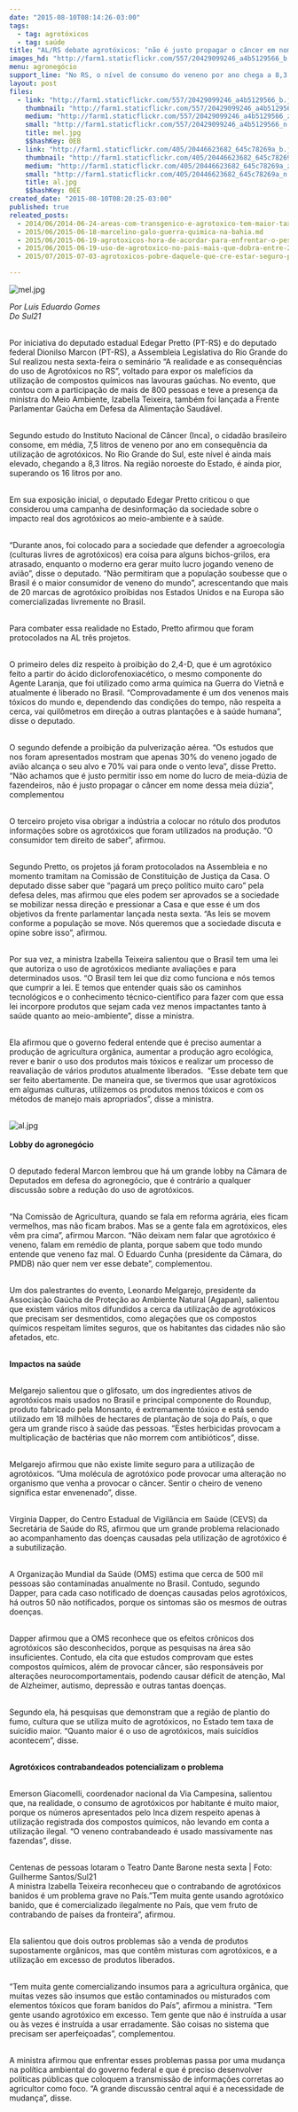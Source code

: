 ```yaml
---
date: "2015-08-10T08:14:26-03:00"
tags:
  - tag: agrotóxicos
  - tag: saúde
title: "AL/RS debate agrotóxicos: ‘não é justo propagar o câncer em nome do lucro de meia dúzia’"
images_hd: "http://farm1.staticflickr.com/557/20429099246_a4b5129566_b.jpg"
menu: agronegócio
support_line: "No RS, o nível de consumo do veneno por ano chega a 8,3 litros. Na região noroeste do Estado, é ainda pior, superando os 16 litros por ano."
layout: post
files:
  - link: "http://farm1.staticflickr.com/557/20429099246_a4b5129566_b.jpg"
    thumbnail: "http://farm1.staticflickr.com/557/20429099246_a4b5129566_t.jpg"
    medium: "http://farm1.staticflickr.com/557/20429099246_a4b5129566_z.jpg"
    small: "http://farm1.staticflickr.com/557/20429099246_a4b5129566_n.jpg"
    title: mel.jpg
    $$hashKey: 0EB
  - link: "http://farm1.staticflickr.com/405/20446623682_645c78269a_b.jpg"
    thumbnail: "http://farm1.staticflickr.com/405/20446623682_645c78269a_t.jpg"
    medium: "http://farm1.staticflickr.com/405/20446623682_645c78269a_z.jpg"
    small: "http://farm1.staticflickr.com/405/20446623682_645c78269a_n.jpg"
    title: al.jpg
    $$hashKey: 0EE
created_date: "2015-08-10T08:20:25-03:00"
published: true
releated_posts:
  - 2014/06/2014-06-24-areas-com-transgenico-e-agrotoxico-tem-maior-taxa-de-cancer-aponta-relatorio.md-e
  - 2015/06/2015-06-18-marcelino-galo-guerra-quimica-na-bahia.md
  - 2015/06/2015-06-19-agrotoxicos-hora-de-acordar-para-enfrentar-o-pesadelo.md
  - 2015/06/2015-06-19-uso-de-agrotoxico-no-pais-mais-que-dobra-entre-2000-e-2012.md
  - 2015/07/2015-07-03-agrotoxicos-pobre-daquele-que-cre-estar-seguro-pela-atuacao-governamental.md

---
```

<p><img alt="mel.jpg" src="http://farm1.staticflickr.com/557/20429099246_a4b5129566_b.jpg" /></p>

<p><em>Por Lu&iacute;s Eduardo Gomes<br />
Do Sul21</em></p>

<p><br />
Por iniciativa do deputado estadual Edegar Pretto (PT-RS) e do deputado federal Dionilso Marcon (PT-RS), a Assembleia Legislativa do Rio Grande do Sul realizou nesta sexta-feira o semin&aacute;rio &ldquo;A realidade e as consequ&ecirc;ncias do uso de Agrot&oacute;xicos no RS&rdquo;, voltado para expor os malef&iacute;cios da utiliza&ccedil;&atilde;o de compostos qu&iacute;micos nas lavouras ga&uacute;chas. No evento, que contou com a participa&ccedil;&atilde;o de mais de 800 pessoas e teve a presen&ccedil;a da ministra do Meio Ambiente, Izabella Teixeira, tamb&eacute;m foi lan&ccedil;ada a Frente Parlamentar Ga&uacute;cha em Defesa da Alimenta&ccedil;&atilde;o Saud&aacute;vel.</p>

<p><br />
Segundo estudo do Instituto Nacional de C&acirc;ncer (Inca), o cidad&atilde;o brasileiro consome, em m&eacute;dia, 7,5 litros de veneno por ano em consequ&ecirc;ncia da utiliza&ccedil;&atilde;o de agrot&oacute;xicos. No Rio Grande do Sul, este n&iacute;vel &eacute; ainda mais elevado, chegando a 8,3 litros. Na regi&atilde;o noroeste do Estado, &eacute; ainda pior, superando os 16 litros por ano.</p>

<p><br />
Em sua exposi&ccedil;&atilde;o inicial, o deputado Edegar Pretto criticou o que considerou uma campanha de desinforma&ccedil;&atilde;o da sociedade sobre o impacto real dos agrot&oacute;xicos ao meio-ambiente e &agrave; sa&uacute;de.</p>

<p><br />
&ldquo;Durante anos, foi colocado para a sociedade que defender a agroecologia (culturas livres de agrot&oacute;xicos) era coisa para alguns bichos-grilos, era atrasado, enquanto o moderno era gerar muito lucro jogando veneno de avi&atilde;o&rdquo;, disse o deputado. &ldquo;N&atilde;o permitiram que a popula&ccedil;&atilde;o soubesse que o Brasil &eacute; o maior consumidor de veneno do mundo&rdquo;, acrescentando que mais de 20 marcas de agrot&oacute;xico proibidas nos Estados Unidos e na Europa s&atilde;o comercializadas livremente no Brasil.</p>

<p><br />
Para combater essa realidade no Estado, Pretto afirmou que foram protocolados na AL tr&ecirc;s projetos.</p>

<p><br />
O primeiro deles diz respeito &agrave; proibi&ccedil;&atilde;o do 2,4-D, que &eacute; um agrot&oacute;xico feito a partir do &aacute;cido diclorofenoxiac&eacute;tico, o mesmo componente do Agente Laranja, que foi utilizado como arma qu&iacute;mica na Guerra do Vietn&atilde; e atualmente &eacute; liberado no Brasil. &ldquo;Comprovadamente &eacute; um dos venenos mais t&oacute;xicos do mundo e, dependendo das condi&ccedil;&otilde;es do tempo, n&atilde;o respeita a cerca, vai quil&ocirc;metros em dire&ccedil;&atilde;o a outras planta&ccedil;&otilde;es e &agrave; sa&uacute;de humana&rdquo;, disse o deputado.</p>

<p><br />
O segundo defende a proibi&ccedil;&atilde;o da pulveriza&ccedil;&atilde;o a&eacute;rea. &ldquo;Os estudos que nos foram apresentados mostram que apenas 30% do veneno jogado de avi&atilde;o alcan&ccedil;a o seu alvo e 70% vai para onde o vento leva&rdquo;, disse Pretto. &ldquo;N&atilde;o achamos que &eacute; justo permitir isso em nome do lucro de meia-d&uacute;zia de fazendeiros, n&atilde;o &eacute; justo propagar o c&acirc;ncer em nome dessa meia d&uacute;zia&rdquo;, complementou</p>

<p><br />
O terceiro projeto visa obrigar a ind&uacute;stria a colocar no r&oacute;tulo dos produtos informa&ccedil;&otilde;es sobre os agrot&oacute;xicos que foram utilizados na produ&ccedil;&atilde;o. &ldquo;O consumidor tem direito de saber&rdquo;, afirmou.</p>

<p><br />
Segundo Pretto, os projetos j&aacute; foram protocolados na Assembleia e no momento tramitam na Comiss&atilde;o de Constitui&ccedil;&atilde;o de Justi&ccedil;a da Casa. O deputado disse saber que &ldquo;pagar&aacute; um pre&ccedil;o pol&iacute;tico muito caro&rdquo; pela defesa deles, mas afirmou que eles podem ser aprovados se a sociedade se mobilizar nessa dire&ccedil;&atilde;o e pressionar a Casa e que esse &eacute; um dos objetivos da frente parlamentar lan&ccedil;ada nesta sexta. &ldquo;As leis se movem conforme a popula&ccedil;&atilde;o se move. N&oacute;s queremos que a sociedade discuta e opine sobre isso&rdquo;, afirmou.</p>

<p><br />
Por sua vez, a ministra Izabella Teixeira salientou que o Brasil tem uma lei que autoriza o uso de agrot&oacute;xicos mediante avalia&ccedil;&otilde;es e para determinados usos. &ldquo;O Brasil tem lei que diz como funciona e n&oacute;s temos que cumprir a lei. E temos que entender quais s&atilde;o os caminhos tecnol&oacute;gicos e o conhecimento t&eacute;cnico-cient&iacute;fico para fazer com que essa lei incorpore produtos que sejam cada vez menos impactantes tanto &agrave; sa&uacute;de quanto ao meio-ambiente&rdquo;, disse a ministra.</p>

<p><br />
Ela afirmou que o governo federal entende que &eacute; preciso aumentar a produ&ccedil;&atilde;o de agricultura org&acirc;nica, aumentar a produ&ccedil;&atilde;o agro ecol&oacute;gica, rever e banir o uso dos produtos mais t&oacute;xicos e realizar um processo de reavalia&ccedil;&atilde;o de v&aacute;rios produtos atualmente liberados. &nbsp;&ldquo;Esse debate tem que ser feito abertamente. De maneira que, se tivermos que usar agrot&oacute;xicos em algumas culturas, utilizemos os produtos menos t&oacute;xicos e com os m&eacute;todos de manejo mais apropriados&rdquo;, disse a ministra.<br />
&nbsp;</p>

<p><img alt="al.jpg" src="http://farm1.staticflickr.com/405/20446623682_645c78269a_b.jpg" /><br />
<br />
<strong>Lobby do agroneg&oacute;cio&nbsp;</strong></p>

<p><br />
O deputado federal Marcon lembrou que h&aacute; um grande lobby na C&acirc;mara de Deputados em defesa do agroneg&oacute;cio, que &eacute; contr&aacute;rio a qualquer discuss&atilde;o sobre a redu&ccedil;&atilde;o do uso de agrot&oacute;xicos.</p>

<p><br />
&ldquo;Na Comiss&atilde;o de Agricultura, quando se fala em reforma agr&aacute;ria, eles ficam vermelhos, mas n&atilde;o ficam brabos. Mas se a gente fala em agrot&oacute;xicos, eles v&ecirc;m pra cima&rdquo;, afirmou Marcon. &ldquo;N&atilde;o deixam nem falar que agrot&oacute;xico &eacute; veneno, falam em rem&eacute;dio de planta, porque sabem que todo mundo entende que veneno faz mal. O Eduardo Cunha (presidente da C&acirc;mara, do PMDB) n&atilde;o quer nem ver esse debate&rdquo;, complementou.</p>

<p><br />
Um dos palestrantes do evento, Leonardo Melgarejo, presidente da Associa&ccedil;&atilde;o Ga&uacute;cha de Prote&ccedil;&atilde;o ao Ambiente Natural (Agapan), salientou que existem v&aacute;rios mitos difundidos a cerca da utiliza&ccedil;&atilde;o de agrot&oacute;xicos que precisam ser desmentidos, como alega&ccedil;&otilde;es que os compostos qu&iacute;micos respeitam limites seguros, que os habitantes das cidades n&atilde;o s&atilde;o afetados, etc.</p>

<p><br />
<strong>Impactos na sa&uacute;de&nbsp;</strong></p>

<p><br />
Melgarejo salientou que o glifosato, um dos ingredientes ativos de agrot&oacute;xicos mais usados no Brasil e principal componente do Roundup, produto fabricado pela Monsanto, &eacute; extremamente t&oacute;xico e est&aacute; sendo utilizado em 18 milh&otilde;es de hectares de planta&ccedil;&atilde;o de soja do Pa&iacute;s, o que gera um grande risco &agrave; sa&uacute;de das pessoas. &ldquo;Estes herbicidas provocam a multiplica&ccedil;&atilde;o de bact&eacute;rias que n&atilde;o morrem com antibi&oacute;ticos&rdquo;, disse.</p>

<p><br />
Melgarejo afirmou que n&atilde;o existe limite seguro para a utiliza&ccedil;&atilde;o de agrot&oacute;xicos. &ldquo;Uma mol&eacute;cula de agrot&oacute;xico pode provocar uma altera&ccedil;&atilde;o no organismo que venha a provocar o c&acirc;ncer. Sentir o cheiro de veneno significa estar envenenado&rdquo;, disse.</p>

<p><br />
Virginia Dapper, do Centro Estadual de Vigil&acirc;ncia em Sa&uacute;de (CEVS) da Secret&aacute;ria de Sa&uacute;de do RS, afirmou que um grande problema relacionado ao acompanhamento das doen&ccedil;as causadas pela utiliza&ccedil;&atilde;o de agrot&oacute;xico &eacute; a subutiliza&ccedil;&atilde;o.</p>

<p><br />
A Organiza&ccedil;&atilde;o Mundial da Sa&uacute;de (OMS) estima que cerca de 500 mil pessoas s&atilde;o contaminadas anualmente no Brasil. Contudo, segundo Dapper, para cada caso notificado de doen&ccedil;as causadas pelos agrot&oacute;xicos, h&aacute; outros 50 n&atilde;o notificados, porque os sintomas s&atilde;o os mesmos de outras doen&ccedil;as.</p>

<p><br />
Dapper afirmou que a OMS reconhece que os efeitos cr&ocirc;nicos dos agrot&oacute;xicos s&atilde;o desconhecidos, porque as pesquisas na &aacute;rea s&atilde;o insuficientes. Contudo, ela cita que estudos comprovam que estes compostos qu&iacute;micos, al&eacute;m de provocar c&acirc;ncer, s&atilde;o respons&aacute;veis por altera&ccedil;&otilde;es neurocomportamentais, podendo causar d&eacute;ficit de aten&ccedil;&atilde;o, Mal de Alzheimer, autismo, depress&atilde;o e outras tantas doen&ccedil;as.</p>

<p><br />
Segundo ela, h&aacute; pesquisas que demonstram que a regi&atilde;o de plantio do fumo, cultura que se utiliza muito de agrot&oacute;xicos, no Estado tem taxa de suic&iacute;dio maior. &ldquo;Quanto maior &eacute; o uso de agrot&oacute;xicos, mais suic&iacute;dios acontecem&rdquo;, disse.</p>

<p><br />
<strong>Agrot&oacute;xicos contrabandeados potencializam o problema</strong></p>

<p><br />
Emerson Giacomelli, coordenador nacional da Via Campesina, salientou que, na realidade, o consumo de agrot&oacute;xicos por habitante &eacute; muito maior, porque os n&uacute;meros apresentados pelo Inca dizem respeito apenas &agrave; utiliza&ccedil;&atilde;o registrada dos compostos qu&iacute;micos, n&atilde;o levando em conta a utiliza&ccedil;&atilde;o ilegal. &ldquo;O veneno contrabandeado &eacute; usado massivamente nas fazendas&rdquo;, disse.</p>

<p><br />
Centenas de pessoas lotaram o Teatro Dante Barone nesta sexta | Foto: Guilherme Santos/Sul21<br />
A ministra Izabella Teixeira reconheceu que o contrabando de agrot&oacute;xicos banidos &eacute; um problema grave no Pa&iacute;s.&rdquo;Tem muita gente usando agrot&oacute;xico banido, que &eacute; comercializado ilegalmente no Pa&iacute;s, que vem fruto de contrabando de pa&iacute;ses da fronteira&rdquo;, afirmou.</p>

<p><br />
Ela salientou que dois outros problemas s&atilde;o a venda de produtos supostamente org&acirc;nicos, mas que cont&ecirc;m misturas com agrot&oacute;xicos, e a utiliza&ccedil;&atilde;o em excesso de produtos liberados.</p>

<p><br />
&ldquo;Tem muita gente comercializando insumos para a agricultura org&acirc;nica, que muitas vezes s&atilde;o insumos que est&atilde;o contaminados ou misturados com elementos t&oacute;xicos que foram banidos do Pa&iacute;s&rdquo;, afirmou a ministra. &ldquo;Tem gente usando agrot&oacute;xico em excesso. Tem gente que n&atilde;o &eacute; instru&iacute;da a usar ou &agrave;s vezes &eacute; instru&iacute;da a usar erradamente. S&atilde;o coisas no sistema que precisam ser aperfei&ccedil;oadas&rdquo;, complementou.</p>

<p><br />
A ministra afirmou que enfrentar esses problemas passa por uma mudan&ccedil;a na pol&iacute;tica ambiental do governo federal e que &eacute; preciso desenvolver pol&iacute;ticas p&uacute;blicas que coloquem a transmiss&atilde;o de informa&ccedil;&otilde;es corretas ao agricultor como foco. &ldquo;A grande discuss&atilde;o central aqui &eacute; a necessidade de mudan&ccedil;a&rdquo;, disse.</p>
